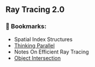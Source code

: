 ## Ray Tracing 2.0


### 🔖 Bookmarks:
- Spatial Index Structures
- [Thinking Parallel](https://developer.nvidia.com/blog/thinking-parallel-part-i-collision-detection-gpu/)
- Notes On Efficient Ray Tracing
- [Object Intersection](https://www.realtimerendering.com/intersections.html)
